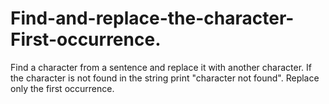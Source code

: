 # Find-and-replace-the-character-First-occurrence.
Find a character from a sentence and replace it with another character. If the character is not found in the string print "character not found".
Replace only the first occurrence.

